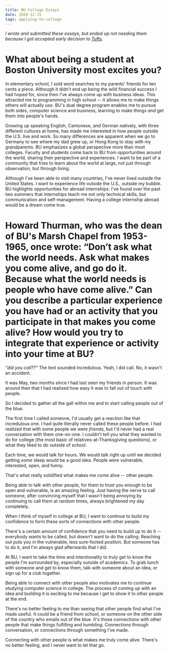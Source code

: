 ```yaml
---
title: BU College Essays
date: 2020-12-15
tags: applying-to-college
---
```


*I wrote and submitted these essays, but ended up not needing them because I got accepted early decision to [Tufts](/posts/tufts-essays).*

# What about being a student at Boston University most excites you?
<!-- 250 words -->

In elementary school, I sold word searches to my parents' friends for ten cents a piece. Although it didn't end up being the wild financial success I had hoped for, since then I've always come up with business ideas. This attracted me to programming in high school -- it allows me to make things others will actually *use*. BU's dual degree program enables me to pursue both sides, computer science and business, learning to make things *and* get them into people's hands.

Growing up speaking English, Cantonese, and German natively, with three different cultures at home, has made me interested in how people outside the U.S. live and work. So many differences are apparent when we go to Germany to see where my dad grew up, or Hong Kong to stay with my grandparents. BU emphasizes a global perspective more than most colleges. Faculty and students come back to BU from opportunities around the world, sharing their perspective and experiences. I want to be part of a community that tries to learn about the world at large, not just through observation, but through living.

Although I've been able to visit many countries, I've never lived outside the United States. I want to experience life outside the U.S., outside my bubble. BU highlights opportunities for abroad internships. I've found over the past two summers that internships teach me not only technical skills, but communication and self-management. Having a college internship abroad would be a dream come true.


# Howard Thurman, who was the dean of BU's Marsh Chapel from 1953-1965, once wrote: “Don’t ask what the world needs. Ask what makes you come alive, and go do it. Because what the world needs is people who have come alive.” Can you describe a particular experience you have had or an activity that you participate in that makes you come alive? How would you try to integrate that experience or activity into your time at BU?
<!-- 600 words -->

_"did you call??"_ The text sounded incredulous. Yeah, I did call. No, it wasn't an accident.

It was May, two months since I had last seen my friends in person. It was around then that I had realized how easy it was to fall out of touch with people.

So I decided to gather all the gall within me and to start calling people out of the blue.

The first time I called someone, I'd usually get a reaction like that incredulous one. I had quite literally never called these people before. I had realized that with some people we were *friends*, but I'd never had a real conversation with them one-on-one. I couldn't tell you what they wanted to do for college (the most basic of relatives-at-Thanksgiving questions), or what they liked to do outside of school.

Each time, we would talk for hours. We would talk right up until we decided getting *some* sleep would be a good idea. People were vulnerable, interested, open, and funny.

That's what really solidified what makes me come alive -- other people.

Being able to talk with other people, for them to trust you enough to be open and vulnerable, is an amazing feeling. Just having the nerve to call someone, after convincing myself that I wasn't being annoying by continuing to call them at random times, always brightened my day completely.

When I think of myself in college at BU, I want to continue to build my confidence to form these sorts of connections with other people.

There's a certain amount of confidence that you need to build up to do it -- everybody wants to be called, but doesn't want to do the calling. Reaching out puts you in the vulnerable, less sure-footed position. But someone has to do it, and I'm always glad afterwards that I did.

At BU, I want to take the time and intentionality to truly get to know the people I'm surrounded by, especially outside of academics. To grab lunch with someone and get to know them, talk with someone about an idea, or sign up for a club together.

Being able to connect with other people also motivates me to continue studying computer science in college. The process of coming up with an idea and building it is exciting to me because I get to show it to other people at the end.

There's no better feeling to me than seeing that other people find what I've made useful. It could be a friend from school, or someone on the other side of the country who emails out of the blue. It's those connections with other people that make things fulfilling and humbling. Connections through conversation, or connections through something I've made.

Connecting with other people is what makes me truly come alive. There's no better feeling, and I never want to let that go.
